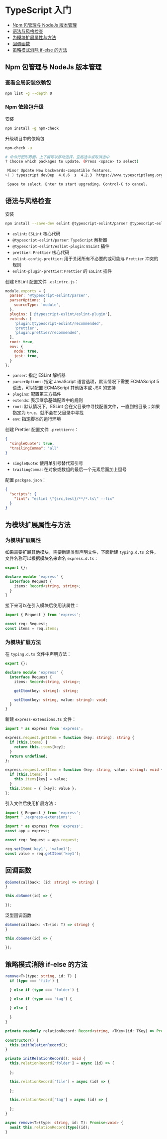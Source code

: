 # TypeScript 入门

- [Npm 包管理与 NodeJs 版本管理](#npm-包管理与-nodejs-版本管理)
- [语法与风格检查](#语法与风格检查)
- [为模块扩展属性与方法](#为模块扩展属性与方法)
- [回调函数](#回调函数)
- [策略模式消除 if-else 的方法](#策略模式消除-if-else-的方法)

## Npm 包管理与 NodeJs 版本管理

### 查看全局安装依赖包

```bash
npm list -g --depth 0
```

### Npm 依赖包升级

安装

```bash
npm install -g npm-check
```

升级项目中的依赖包

```bash
npm-check -u

# 命令行图形界面，上下键可以移动选择，空格选中或取消选中
? Choose which packages to update. (Press <space> to select)

 Minor Update New backwards-compatible features.
>( ) typescript devDep  4.0.6  ❯  4.2.3  https://www.typescriptlang.org/

 Space to select. Enter to start upgrading. Control-C to cancel.
```

## 语法与风格检查

安装

```bash
npm install --save-dev eslint @typescript-eslint/parser @typescript-eslint/eslint-plugin prettier eslint-config-prettier eslint-plugin-prettier
```

- `eslint`: `ESLint` 核心代码
- `@typescript-eslint/parser`: `TypeScript` 解析器
- `@typescript-eslint/eslint-plugin`: `ESLint` 插件
- `prettier`: `Prettier` 核心代码
- `eslint-config-prettier`: 用于关闭所有不必要的或可能与 `Prettier` 冲突的规则
- `eslint-plugin-prettier`: `Prettier` 的 `ESLint` 插件


创建 ESLint 配置文件 `.eslintrc.js`：

```javascript
module.exports = {
  parser: '@typescript-eslint/parser',
  parserOptions: {
    sourceType: 'module',
  },
  plugins: ['@typescript-eslint/eslint-plugin'],
  extends: [
    'plugin:@typescript-eslint/recommended',
    'prettier',
    'plugin:prettier/recommended',
  ],
  root: true,
  env: {
    node: true,
    jest: true,
  }
};
```

- `parser`: 指定 ESLint 解析器
- `parserOptions`: 指定 JavaScript 语言选项，默认情况下需要 ECMAScript 5 语法，可以配置 ECMAScript 其他版本或 JSX 的支持
- `plugins`: 配置第三方插件
- `extends`: 表示继承基础配置中的规则
- `root`: 默认情况下，ESLint 会在父目录中寻找配置文件，一直到根目录；如果指定为 `true`，就不会在父目录中寻找
- `env`: 指定脚本的运行环境

创建 Prettier 配置文件 `.prettierrc`：

```json
{
  "singleQuote": true,
  "trailingComma": "all"
}
```

- `singleQuote`: 使用单引号替代双引号
- `trailingComma`: 在对象或数组的最后一个元素后面加上逗号

配置 `packgae.json`：

```json
{
  "scripts": {
    "lint": "eslint \"{src,test}/**/*.ts\" --fix"
  }
}
```

## 为模块扩展属性与方法

### 为模块扩展属性

如果需要扩展其他模块，需要新建类型声明文件，下面新建 `typing.d.ts` 文件，文件名称可以根据模块名来命名 `express.d.ts`：

```typescript
export {};

declare module 'express' {
  interface Request {
    items: Record<string, string>;
  }
}
```

接下来可以在引入模块后使用该属性：

```typescript
import { Request } from 'express';

const req: Request;
const items = req.items;
```

### 为模块扩展方法

在 `typing.d.ts` 文件中声明方法：

```typescript
export {};

declare module 'express' {
  interface Request {
    items: Record<string, string>;

    getItem(key: string): string;

    setItem(key: string, value: string): void;
  }
}
```

新建 `express-extensions.ts` 文件：

```typescript
import * as express from 'express';

express.request.getItem = function (key: string): string {
  if (this.items) {
    return this.items[key];
  }
  return undefined;
};

express.request.setItem = function (key: string, value: string): void {
  if (this.items) {
    this.items[key] = value;
  }
  this.items = { [key]: value };
};
```

引入文件后使用扩展方法：

```typescript
import { Request } from 'express';
import './express-extensions';

import * as express from 'express';
const app = express;

const req: Request = app.request;

req.setItem('key1', 'value1');
const value = req.getItem('key1');
```

## 回调函数

```typescript
doSome(callback: (id: string) => string) {
}

this.doSome((id) => {
  
});
```

泛型回调函数

```typescript
doSome(callback: <T>(id: T) => string) {
}

this.doSome((id) => {
  
});
```

## 策略模式消除 if-else 的方法

```typescript
remove<T>(type: string, id: T) {
  if (type === 'file') {

  } else if (type === 'folder') {

  } else if (type === 'tag') {
    
  } else {
    
  }
}
```

```typescript
private readonly relationRecord: Record<string, <TKey>(id: TKey) => Promise<void>> = {};
  
constructor() {
  this.initRelationRecord();
}

private initRelationRecord(): void {
  this.relationRecord['folder'] = async (id) => {
    
  };

  this.relationRecord['file'] = async (id) => {
    
  };

  this.relationRecord['tag'] = async (id) => {
    
  };
}

async remove<T>(type: string, id: T): Promise<void> {
  await this.relationRecord[type](id);
}
```
